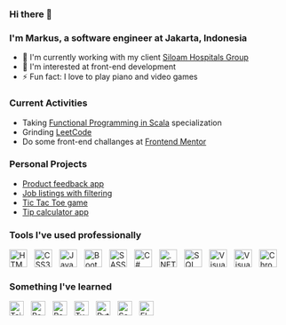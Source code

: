 ### Hi there 👋

### I'm Markus, a software engineer at Jakarta, Indonesia

- 🔭 I'm currently working with my client [Siloam Hospitals Group](https://www.siloamhospitals.com/)
- 🌱 I'm interested at front-end development
- ⚡ Fun fact: I love to play piano and video games

### Current Activities

- Taking [Functional Programming in Scala](https://www.coursera.org/specializations/scala) specialization
- Grinding [LeetCode](https://leetcode.com/msuwignyo/)
- Do some front-end challanges at [Frontend Mentor](https://www.frontendmentor.io/profile/msuwignyo)

### Personal Projects

- [Product feedback app](https://product-feedback-app-inky.vercel.app/)
- [Job listings with filtering](https://job-listings-sigma.vercel.app/)
- [Tic Tac Toe game](https://tic-tac-toe-nine-sigma.vercel.app/)
- [Tip calculator app](https://tip-calculator-app-eta.vercel.app/)

### Tools I've used professionally

<img align="left" alt="HTML5" width="32px" src="https://cdn.jsdelivr.net/gh/devicons/devicon/icons/html5/html5-original.svg" style="padding-right: 10px;" />
<img align="left" alt="CSS3" width="32px" src="https://cdn.jsdelivr.net/gh/devicons/devicon/icons/css3/css3-original.svg" style="padding-right: 10px;" />
<img align="left" alt="JavaScript" width="32px" src="https://cdn.jsdelivr.net/gh/devicons/devicon/icons/javascript/javascript-original.svg" style="padding-right: 10px;" />
<img align="left" alt="Bootstrap" width="32px" src="https://cdn.jsdelivr.net/gh/devicons/devicon/icons/bootstrap/bootstrap-plain.svg" style="padding-right: 10px;" />
<img align="left" alt="SASS" width="32px" src="https://cdn.jsdelivr.net/gh/devicons/devicon/icons/sass/sass-original.svg" style="padding-right: 10px;" />
<img align="left" alt="C#" width="32px" src="https://cdn.jsdelivr.net/gh/devicons/devicon/icons/csharp/csharp-original.svg" style="padding-right: 10px;" />
<img align="left" alt=".NET Core" width="32px" src="https://cdn.jsdelivr.net/gh/devicons/devicon/icons/dotnetcore/dotnetcore-original.svg" style="padding-right: 10px;" />
<img align="left" alt="SQL Server" width="32px" src="https://cdn.jsdelivr.net/gh/devicons/devicon/icons/microsoftsqlserver/microsoftsqlserver-plain-wordmark.svg" style="padding-right: 10px;" />
<img align="left" alt="Visual Studio" width="32px" src="https://cdn.jsdelivr.net/gh/devicons/devicon/icons/visualstudio/visualstudio-plain.svg" style="padding-right:10px;" />
<img align="left" alt="Visual Studio Code" width="32px" src="https://cdn.jsdelivr.net/gh/devicons/devicon/icons/vscode/vscode-original.svg" style="padding-right:10px;" />
<img align="left" alt="Chrome" width="32px" src="https://cdn.jsdelivr.net/gh/devicons/devicon/icons/chrome/chrome-original.svg" style="padding-right: 10px;" />

<br />
<br />

### Something I've learned

<img align="left" alt="Tailwind CSS" width="26px" src="https://cdn.jsdelivr.net/gh/devicons/devicon/icons/tailwindcss/tailwindcss-plain.svg" style="padding-right: 10px;" />
<img align="left" alt="React" width="26px" src="https://cdn.jsdelivr.net/gh/devicons/devicon/icons/react/react-original.svg" style="padding-right: 10px;" />
<img align="left" alt="Redux" width="26px" src="https://cdn.jsdelivr.net/gh/devicons/devicon/icons/redux/redux-original.svg" style="padding-right: 10px;" />
<img align="left" alt="TypeScript" width="26px" src="https://cdn.jsdelivr.net/gh/devicons/devicon/icons/typescript/typescript-original.svg" style="padding-right: 10px;" />
<img align="left" alt="Python" width="26px" src="https://cdn.jsdelivr.net/gh/devicons/devicon/icons/python/python-original.svg" style="padding-right: 10px;" />
<img align="left" alt="Scala" width="26px" src="https://cdn.jsdelivr.net/gh/devicons/devicon/icons/scala/scala-original.svg" style="padding-right: 10px;" />
<img align="left" alt="Elm" width="26px" src="https://cdn.jsdelivr.net/gh/devicons/devicon/icons/elm/elm-original.svg" style="padding-right: 10px;" />
